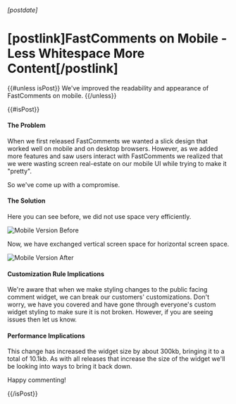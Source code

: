 ###### [postdate]
# [postlink]FastComments on Mobile - Less Whitespace More Content[/postlink]

{{#unless isPost}}
We've improved the readability and appearance of FastComments on mobile.
{{/unless}}

{{#isPost}}
#### The Problem

When we first released FastComments we wanted a slick design that worked well on mobile and on desktop browsers. However, as we added more features and saw users interact
with FastComments we realized that we were wasting screen real-estate on our mobile UI while trying to make it "pretty".

So we've come up with a compromise.

#### The Solution

Here you can see before, we did not use space very efficiently.

<div class="text-center">
    <img 
        data-src="images/mobile-v1.png"
        alt="Mobile Version Before"
        title="Mobile Version Before"
        class='lozad' />
</div>

Now, we have exchanged vertical screen space for horizontal screen space.

<div class="text-center">
    <img 
        data-src="images/mobile-v2.png"
        alt="Mobile Version After"
        title="Mobile Version After"
        class='lozad' />
</div>

    
#### Customization Rule Implications

We're aware that when we make styling changes to the public facing comment widget, we can break our customers' customizations. Don't worry, we have you covered and have
gone through everyone's custom widget styling to make sure it is not broken. However, if you are seeing issues then let us know.

#### Performance Implications

This change has increased the widget size by about 300kb, bringing it to a total of 10.1kb. As with all releases that increase the size of the widget we'll be looking
into ways to bring it back down.

Happy commenting!

{{/isPost}}
